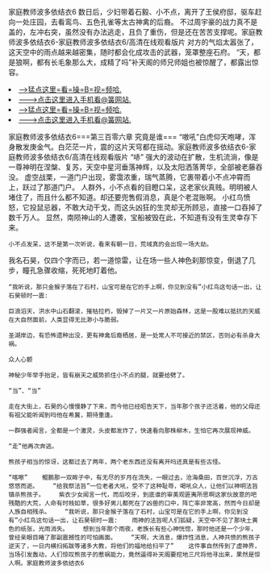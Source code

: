 家庭教师波多依结衣6    数日后，少妇带着石毅、小不点，离开了王侯府邸，驱车赶向一处庄园，去看鸾鸟、五色孔雀等太古神禽的后裔。    不过周宇豪的战力真不是盖的，左冲右突，虽然没有办法逃走，且负了重伤，但是还在苦苦支撑呢。家庭教师波多依结衣6-家庭教师波多依结衣6/高清在线观看版片    对方的气焰太嚣张了，这天空中的雨点越来越密集，随时都会化成攻击的武器，笼罩整座石府。    “天，都是狼啊，都有长毛象那么大，成精了吗”补天阁的师兄师姐也被惊醒了，都露出惊容。

<li><a href="http://sclwac247.sg925.xyz/#md_1026">-->猛点这里=看=操=B=视=频哈.</a></li>
<li><a href="http://sclwac247.sg925.xyz/#md_1026">--->点击这里进入手机看@簧网站.</a></li>





<li><a href="http://sclwac247.sg925.xyz/#md_1026">-->猛点这里=看=操=B=视=频哈.</a></li>
<li><a href="http://sclwac247.sg925.xyz/#md_1026">--->点击这里进入手机看@簧网站.</a></li>



家庭教师波多依结衣6===第三百零六章 究竟是谁===    “嗷吼”白虎仰天咆哮，浑身散发庚金气。白茫茫一片，震的这片天穹都在摇动。家庭教师波多依结衣6-家庭教师波多依结衣6/高清在线观看版片    “哧”
    强大的波动在扩散，生机流淌，像是一尊神明在涅槃、复苏，天空中星河垂落神辉，以及太阳洒落菁华，全部被老藤吞没。    虚空战栗，一道门户出现，雾霭浓重，瑞气蒸腾，它裹带着小不点冲霄而上，跃过了那道门户。    人群外，小不点看的目瞪口呆，这老家伙真贱。明明被人堵住了，而且什么都不知道。却还要兜售假消息，真是个老混账啊。    小红鸟愤怒，它投鼠忌器，不敢大动干戈，而这头凶狂的生灵却无所顾忌，直接一口吞掉了数千万人。    显然，南陨神山的人遭袭，宝船被毁在此，不知道有没有生灵幸存下来。

    小不点发呆，这不是第一次听说，看来有朝一日，荒域真的会出现一场大劫。

我名石昊，仅四个字而已，若一道惊雷，让在场一些人神色刹那惊变，倒退了几步，瞳孔急骤收缩，死死地盯着他。

    “我听说，那只金猴子落在了石村，山宝可是在它的手上啊，你见到没有”小红鸟这句话一出，让石昊顿时一震:

    巨浪滔天，洪水中山石翻滚，摧枯拉朽，毁掉了一片又一片原始森林，这是一股难以抵抗的天威在大自然面前，人类显得无比渺小与脆弱。

    圣湖岸边，有恐怖遗种出没，更有神禽后裔栖居，是一处常人不可接近的禁区，否则必有杀身大祸。

    众人心颤

    神秘少年举手抬足，皆有崩天之威势抓住小不点的腿，就要给劈了。

    “当”、“当”

    走在大街上，石昊的心慢慢静了下来，而今他已经昭告天下，当年那个孩子还活着，他的父母还有祖父能听闻到吗他在希冀，期待重逢。

    一群强者闻言，全都是一个激灵，头皮都发炸了，快速看向那株柳木，生怕它再次展现神威。

    “走”他再次奔逃。

    熊孩子相当的惊讶，这都过去了两年，两个老东西还没有离开吗还真是有些古怪。

    “喀嚓”    鲲鹏那一双眸子中，有无尽的岁月在流失，一眼过去，沧海桑田，百世沉浮，万古悠悠而逝。    “给我祭法旨”一位老者大吼，受不了这种耻辱，喝吼众人，让他们以神明法旨镇杀熊孩子。    紫衣少女闻言一代，而后咬牙，到底谁的审美观匪夷所思啊这家伙故意的吧    残酷的大荒，人命有时贱如草，很多好男儿都死在了凶兽的口中，阵亡率非常高，然而今日却是人族自相残杀。    “我听说，那只金猴子落在了石村，山宝可是在它的手上啊，你见到没有”小红鸟这句话一出，让石昊顿时一震:    雨神的法旨呢人们狐疑，天空中不见了那块土黄色的纸张，光雨消失。    想到当年那个雨夜，老族长有些心神恍惚，那时他还是一个少年，曾经亲眼目睹了那副震撼性的可怕画面。    “天啊，大消息，爆炸性消息，人神共愤的熊孩子逆天了，一日内横扫拓跋等诸多大教，将他们的福地给扫平了”    这件事自然传到了虚神界，当场引发轰动，人们惊叹熊孩子的惹祸能力，竟然逼得补天阁要挖地三尺将他寻出来，果然是惊人啊。家庭教师波多依结衣6
